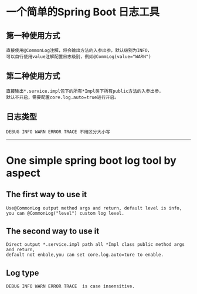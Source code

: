 # 一个简单的Spring Boot 日志工具

## 第一种使用方式
    直接使用@CommonLog注解，将会输出方法的入参出参，默认级别为INFO，
    可以自行使用value注解配置日志级别，例如@CommLog(value="WARN")
## 第二种使用方式
    直接输出*.service.impl包下的所有*Impl类下所有public方法的入参出参，
    默认不开启，需要配置core.log.auto=true进行开启。
## 日志类型
    DEBUG INFO WARN ERROR TRACE 不用区分大小写
    
---
# One simple spring boot log tool by aspect

## The first way to use it 
    Use@CommonLog output method args and return, default level is info,
    you can @CommonLog("level") custom log level.
## The second way to use it
    Direct output *.service.impl path all *Impl class public method args and return,
    default not enbale,you can set core.log.auto=ture to enable. 
## Log type
    DEBUG INFO WARN ERROR TRACE  is case insensitive.

